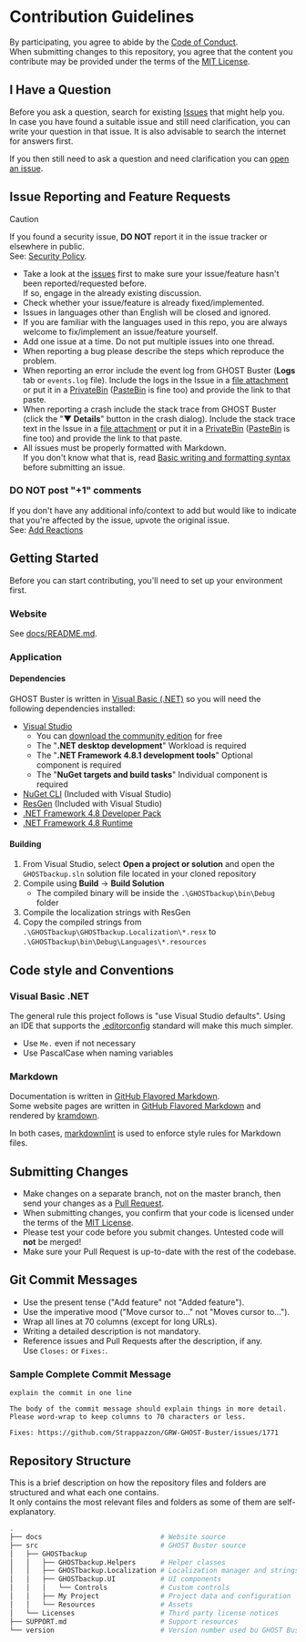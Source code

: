 # Contribution Guidelines

By participating, you agree to abide by the [Code of Conduct](https://github.com/Strappazzon/.github/blob/-/CODE_OF_CONDUCT.md).  
When submitting changes to this repository, you agree that the content you contribute may be provided under the terms of the [MIT License](https://opensource.org/licenses/MIT).

## I Have a Question

Before you ask a question, search for existing [Issues](https://github.com/Strappazzon/GRW-GHOST-Buster/issues) that might help you.  
In case you have found a suitable issue and still need clarification, you can write your question in that issue. It is also advisable to search the internet for answers first.

If you then still need to ask a question and need clarification you can [open an issue](https://github.com/Strappazzon/GRW-GHOST-Buster/issues/new/choose).

## Issue Reporting and Feature Requests

> [!CAUTION]
> If you found a security issue, **DO NOT** report it in the issue tracker or elsewhere in public.  
> See: [Security Policy](https://github.com/Strappazzon/.github/blob/-/SECURITY.md).

- Take a look at the [issues](https://github.com/Strappazzon/GRW-GHOST-Buster/issues) first to make sure your issue/feature hasn't been reported/requested before.  
  If so, engage in the already existing discussion.
- Check whether your issue/feature is already fixed/implemented.
- Issues in languages other than English will be closed and ignored.
- If you are familiar with the languages used in this repo, you are always welcome to fix/implement an issue/feature yourself.
- Add one issue at a time. Do not put multiple issues into one thread.
- When reporting a bug please describe the steps which reproduce the problem.
- When reporting an error include the event log from GHOST Buster (**Logs** tab or `events.log` file).
  Include the logs in the Issue in a [file attachment](https://help.github.com/en/github/managing-your-work-on-github/file-attachments-on-issues-and-pull-requests)
  or put it in a [PrivateBin](https://privatebin.net/) ([PasteBin](https://pastebin.com/) is fine too) and provide the link to that paste.
- When reporting a crash include the stack trace from GHOST Buster (click the "**▼ Details**" button in the crash dialog). Include the stack trace text in the Issue in a
  [file attachment](https://help.github.com/en/github/managing-your-work-on-github/file-attachments-on-issues-and-pull-requests) or put it in a
  [PrivateBin](https://privatebin.net/) ([PasteBin](https://pastebin.com/) is fine too) and provide the link to that paste.
- All issues must be properly formatted with Markdown.  
  If you don't know what that is, read [Basic writing and formatting syntax](https://docs.github.com/en/get-started/writing-on-github/getting-started-with-writing-and-formatting-on-github/basic-writing-and-formatting-syntax) before submitting an issue.

### DO NOT post "+1" comments

If you don't have any additional info/context to add but would like to indicate that you're affected by the issue, upvote the original issue.  
See: [Add Reactions](https://github.blog/2016-03-10-add-reactions-to-pull-requests-issues-and-comments/)

## Getting Started

Before you can start contributing, you'll need to set up your environment first.

### Website

See [docs/README.md](../docs/README.md).

### Application

#### Dependencies

GHOST Buster is written in [Visual Basic (.NET)](https://learn.microsoft.com/en-us/dotnet/visual-basic/) so you will need the following dependencies installed:

- [Visual Studio](https://visualstudio.microsoft.com/vs/)
  - You can [download the community edition](https://visualstudio.microsoft.com/vs/community/) for free
  - The "**.NET desktop development**" Workload is required
  - The "**.NET Framework 4.8.1 development tools**" Optional component is required
  - The "**NuGet targets and build tasks**" Individual component is required
- [NuGet CLI](https://www.nuget.org/downloads) (Included with Visual Studio)
- [ResGen](https://learn.microsoft.com/en-us/dotnet/framework/tools/resgen-exe-resource-file-generator) (Included with Visual Studio)
- [.NET Framework 4.8 Developer Pack](https://dotnet.microsoft.com/en-us/download/dotnet-framework/net481)
- [.NET Framework 4.8 Runtime](https://dotnet.microsoft.com/en-us/download/dotnet-framework/net481)

#### Building

1. From Visual Studio, select **Open a project or solution** and open the `GHOSTbackup.sln` solution file located in your cloned repository
2. Compile using **Build** -> **Build Solution**
   - The compiled binary will be inside the `.\GHOSTbackup\bin\Debug` folder
3. Compile the localization strings with ResGen
4. Copy the compiled strings from `.\GHOSTbackup\GHOSTbackup.Localization\*.resx` to `.\GHOSTbackup\bin\Debug\Languages\*.resources`

## Code style and Conventions

### Visual Basic .NET

The general rule this project follows is "use Visual Studio defaults".
Using an IDE that supports the [.editorconfig](https://editorconfig.org/) standard will make this much simpler.

- Use `Me.` even if not necessary
- Use PascalCase when naming variables

### Markdown

Documentation is written in [GitHub Flavored Markdown](https://docs.github.com/en/get-started/writing-on-github).  
Some website pages are written in [GitHub Flavored Markdown](https://docs.github.com/en/get-started/writing-on-github)
and rendered by [kramdown](https://kramdown.gettalong.org/).

In both cases, [markdownlint](https://github.com/DavidAnson/markdownlint) is used to enforce style rules for Markdown files.

## Submitting Changes

- Make changes on a separate branch, not on the master branch, then send your changes as a
  [Pull Request](https://docs.github.com/en/pull-requests/collaborating-with-pull-requests/proposing-changes-to-your-work-with-pull-requests/about-pull-requests).
- When submitting changes, you confirm that your code is licensed under the terms of the [MIT License](https://opensource.org/licenses/MIT).
- Please test your code before you submit changes. Untested code will **not** be merged!
- Make sure your Pull Request is up-to-date with the rest of the codebase.

## Git Commit Messages

- Use the present tense ("Add feature" not "Added feature").
- Use the imperative mood ("Move cursor to..." not "Moves cursor to...").
- Wrap all lines at 70 columns (except for long URLs).
- Writing a detailed description is not mandatory.
- Reference issues and Pull Requests after the description, if any.  
  Use `Closes:` or `Fixes:`.

### Sample Complete Commit Message

```plaintext
explain the commit in one line

The body of the commit message should explain things in more detail.
Please word-wrap to keep columns to 70 characters or less.

Fixes: https://github.com/Strappazzon/GRW-GHOST-Buster/issues/1771
```

## Repository Structure

This is a brief description on how the repository files and folders are structured and what each one contains.  
It only contains the most relevant files and folders as some of them are self-explanatory.

```sh
.
├── docs                             # Website source
├── src                              # GHOST Buster source
│   ├── GHOSTbackup
│   │   ├── GHOSTbackup.Helpers      # Helper classes
│   │   ├── GHOSTbackup.Localization # Localization manager and strings
│   │   ├── GHOSTbackup.UI           # UI components
│   │   │   └── Controls             # Custom controls
│   │   ├── My Project               # Project data and configuration
│   │   └── Resources                # Assets
│   └── Licenses                     # Third party license notices
├── SUPPORT.md                       # Support resources
└── version                          # Version number used bu GHOST Buster updater
```
